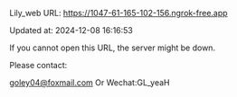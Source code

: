 Lily_web URL: https://1047-61-165-102-156.ngrok-free.app

Updated at: 2024-12-08 16:16:53

If you cannot open this URL, the server might be down.

Please contact: 

goley04@foxmail.com Or Wechat:GL_yeaH